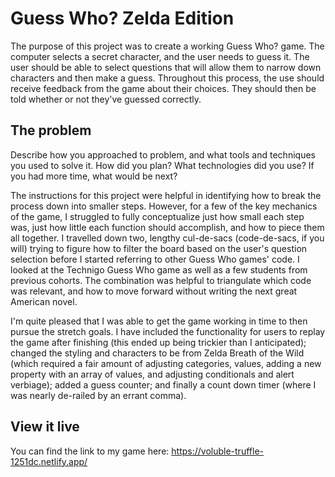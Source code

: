 # Guess Who? Zelda Edition

The purpose of this project was to create a working Guess Who? game. The computer selects a secret character, and the user needs to guess it. The user should be able to select questions that will allow them to narrow down characters and then make a guess. Throughout this process, the use should receive feedback from the game about their choices.  They should then be told whether or not they've guessed correctly. 

## The problem

Describe how you approached to problem, and what tools and techniques you used to solve it. How did you plan? What technologies did you use? If you had more time, what would be next?

The instructions for this project were helpful in identifying how to break the process down into smaller steps.  However, for a few of the key mechanics of the game, I struggled to fully conceptualize just how small each step was, just how little each function should accomplish, and how to piece them all together. I travelled down two, lengthy cul-de-sacs (code-de-sacs, if you will) trying to figure how to filter the board based on the user's question selection before I started referring to other Guess Who games' code.  I looked at the Technigo Guess Who game as well as a few students from previous cohorts.  The combination was helpful to triangulate which code was relevant, and how to move forward without writing the next great American novel. 

I'm quite pleased that I was able to get the game working in time to then pursue the stretch goals.  I have included the functionality for users to replay the game after finishing (this ended up being trickier than I anticipated); changed the styling and characters to be from Zelda Breath of the Wild (which required a fair amount of adjusting categories, values, adding a new property with an array of values, and adjusting conditionals and alert verbiage); added a guess counter; and finally a count down timer (where I was nearly de-railed by an errant comma).

## View it live

You can find the link to my game here: https://voluble-truffle-1251dc.netlify.app/
